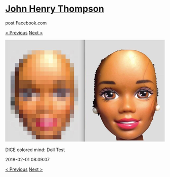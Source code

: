 # [John Henry Thompson](../README.md)
post Facebook.com

[< Previous](2018-02-01-1.md) [Next >](2018-01-16-1.md)

[![](../media/2018-02-01/Timeline-Photos-DICE-colored-mind-Doll-Test.jpg)](../README.md)

DICE colored mind: Doll Test

2018-02-01 08:09:07

[< Previous](2018-02-01-1.md) [Next >](2018-01-16-1.md)